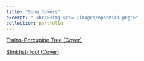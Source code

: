 ```yaml
---
title: "Song Covers"
excerpt: " <br/><img src='/images/openmic1.png'>"
collection: portfolio
---
```


[Trains-Porcupine Tree (Cover)](https://share.icloud.com/photos/0c9dVjMhOVgPkeByOdmuyiTwg)

[Stinkfist-Tool (Cover)](https://share.icloud.com/photos/082jh6fxHaIMtR70cup9i7lHA)
